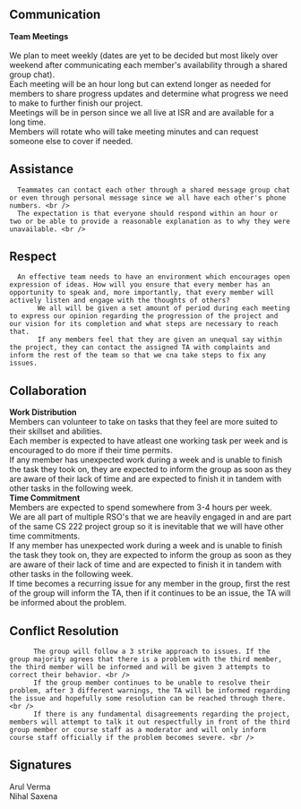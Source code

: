 ## **Communication**
   **Team Meetings** <br />
   <br />
           We plan to meet weekly (dates are yet to be decided but most likely over weekend after communicating each member's availability through a shared group chat). <br />
           Each meeting will be an hour long but can extend longer as needed for members to share progress updates and determine what progress we need to make to further finish our project. <br />
           Meetings will be in person since we all live at ISR and are available for a long time. <br />
           Members will rotate who will take meeting minutes and can request someone else to cover if needed. <br />

## **Assistance**
      Teammates can contact each other through a shared message group chat or even through personal message since we all have each other's phone numbers. <br />
      The expectation is that everyone should respond within an hour or two or be able to provide a reasonable explanation as to why they were unavailable. <br />

## **Respect**
      An effective team needs to have an environment which encourages open expression of ideas. How will you ensure that every member has an opportunity to speak and, more importantly, that every member will actively listen and engage with the thoughts of others?
           We all will be given a set amount of period during each meeting to express our opinion regarding the progression of the project and our vision for its completion and what steps are necessary to reach that.
           If any members feel that they are given an unequal say within the project, they can contact the assigned TA with complaints and inform the rest of the team so that we cna take steps to fix any issues.

## **Collaboration**
   **Work Distribution** <br />
           Members can volunteer to take on tasks that they feel are more suited to their skillset and abilities. <br />
           Each member is expected to have atleast one working task per week and is encouraged to do more if their time permits. <br />
           If any member has unexpected work during a week and is unable to finish the task they took on, they are expected to inform the group as soon as they are aware of their lack of time and are expected to finish it in tandem with other tasks in the following week. <br />
  **Time Commitment** <br />
           Members are expected to spend somewhere from 3-4 hours per week. <br />
           We are all part of multiple RSO's that we are heavily engaged in and are part of the same CS 222 project group so it is inevitable that we will have other time commitments. <br />
           If any member has unexpected work during a week and is unable to finish the task they took on, they are expected to inform the group as soon as they are aware of their lack of time and are expected to finish it in tandem with other tasks in the following week. <br />
           If time becomes a recurring issue for any member in the group, first the rest of the group will inform the TA, then if it continues to be an issue, the TA will be informed about the problem. <br />
           
## **Conflict Resolution**
          The group will follow a 3 strike approach to issues. If the group majority agrees that there is a problem with the third member, the third member will be informed and will be given 3 attempts to correct their behavior. <br />
          If the group member continues to be unable to resolve their problem, after 3 different warnings, the TA will be informed regarding the issue and hopefully some resolution can be reached through there. <br />
          If there is any fundamental disagreements regarding the project, members will attempt to talk it out respectfully in front of the third group member or course staff as a moderator and will only inform course staff officially if the problem becomes severe. <br />
          
## **Signatures**
  Arul Verma <br />
  Nihal Saxena <br />
